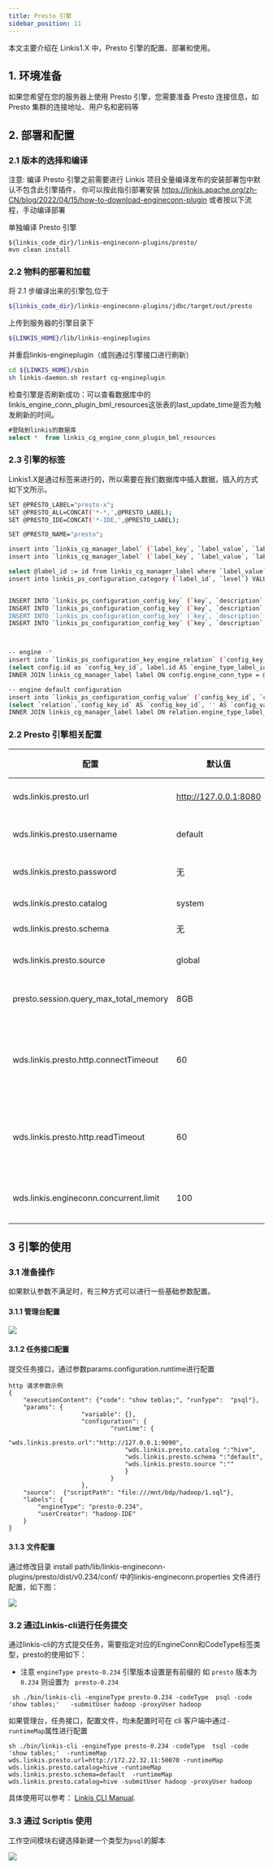 ```yaml
---
title: Presto 引擎
sidebar_position: 11
---
```


本文主要介绍在 Linkis1.X 中，Presto 引擎的配置、部署和使用。

## 1. 环境准备

如果您希望在您的服务器上使用 Presto 引擎，您需要准备 Presto 连接信息，如 Presto 集群的连接地址、用户名和密码等

## 2. 部署和配置

### 2.1 版本的选择和编译
注意: 编译 Presto 引擎之前需要进行 Linkis 项目全量编译发布的安装部署包中默认不包含此引擎插件， 你可以按此指引部署安装 
https://linkis.apache.org/zh-CN/blog/2022/04/15/how-to-download-engineconn-plugin
或者按以下流程，手动编译部署


单独编译 Presto 引擎 

```
${linkis_code_dir}/linkis-engineconn-plugins/presto/
mvn clean install
```

### 2.2 物料的部署和加载

将 2.1 步编译出来的引擎包,位于
```bash
${linkis_code_dir}/linkis-engineconn-plugins/jdbc/target/out/presto
```
上传到服务器的引擎目录下
```bash 
${LINKIS_HOME}/lib/linkis-engineplugins
```
并重启linkis-engineplugin（或则通过引擎接口进行刷新）
```bash
cd ${LINKIS_HOME}/sbin
sh linkis-daemon.sh restart cg-engineplugin
```

检查引擎是否刷新成功：可以查看数据库中的linkis_engine_conn_plugin_bml_resources这张表的last_update_time是否为触发刷新的时间。

```sql
#登陆到linkis的数据库 
select *  from linkis_cg_engine_conn_plugin_bml_resources
```

### 2.3 引擎的标签

Linkis1.X是通过标签来进行的，所以需要在我们数据库中插入数据，插入的方式如下文所示。

```bash
SET @PRESTO_LABEL="presto-x";
SET @PRESTO_ALL=CONCAT('*-*,',@PRESTO_LABEL);
SET @PRESTO_IDE=CONCAT('*-IDE,',@PRESTO_LABEL);

SET @PRESTO_NAME="presto";

insert into `linkis_cg_manager_label` (`label_key`, `label_value`, `label_feature`, `label_value_size`, `update_time`, `create_time`) VALUES ('combined_userCreator_engineType',@PRESTO_ALL, 'OPTIONAL', 2, now(), now());
insert into `linkis_cg_manager_label` (`label_key`, `label_value`, `label_feature`, `label_value_size`, `update_time`, `create_time`) VALUES ('combined_userCreator_engineType',@PRESTO_IDE, 'OPTIONAL', 2, now(), now());

select @label_id := id from linkis_cg_manager_label where `label_value` = @PRESTO_IDE;
insert into linkis_ps_configuration_category (`label_id`, `level`) VALUES (@label_id, 2);


INSERT INTO `linkis_ps_configuration_config_key` (`key`, `description`, `name`, `default_value`, `validate_type`, `validate_range`, `engine_conn_type`, `is_hidden`, `is_advanced`, `level`, `treeName`) VALUES ('wds.linkis.presto.url','Presto 集群连接','presto连接地址','http://127.0.0.1:8080','None',null,'presto',0,0,1,'数据源配置');
INSERT INTO `linkis_ps_configuration_config_key` (`key`, `description`, `name`, `default_value`, `validate_type`, `validate_range`, `engine_conn_type`, `is_hidden`, `is_advanced`, `level`, `treeName`) VALUES ('wds.linkis.presto.catalog','查询的 Catalog ','presto连接的catalog','hive','None',null,'presto',0,0,1,'数据源配置);
INSERT INTO `linkis_ps_configuration_config_key` (`key`, `description`, `name`, `default_value`, `validate_type`, `validate_range`, `engine_conn_type`, `is_hidden`, `is_advanced`, `level`, `treeName`) VALUES ('wds.linkis.presto.schema',' 查询的 Schema ','数据库连接schema','','None',null,'presto',0,0,1,'数据源配置);
INSERT INTO `linkis_ps_configuration_config_key` (`key`, `description`, `name`, `default_value`, `validate_type`, `validate_range`, `engine_conn_type`, `is_hidden`, `is_advanced`, `level`, `treeName`) VALUES ('wds.linkis.presto.source','查询使用的 source ','数据库连接source','','None',null,'presto',0,0,1,'数据源配置');



-- engine -*
insert into `linkis_ps_configuration_key_engine_relation` (`config_key_id`, `engine_type_label_id`)
(select config.id as `config_key_id`, label.id AS `engine_type_label_id` FROM linkis_ps_configuration_config_key config
INNER JOIN linkis_cg_manager_label label ON config.engine_conn_type = @PRESTO_NAME and label_value = @PRESTO_ALL);

-- engine default configuration
insert into `linkis_ps_configuration_config_value` (`config_key_id`, `config_value`, `config_label_id`)
(select `relation`.`config_key_id` AS `config_key_id`, '' AS `config_value`, `relation`.`engine_type_label_id` AS `config_label_id` FROM linkis_ps_configuration_key_engine_relation relation
INNER JOIN linkis_cg_manager_label label ON relation.engine_type_label_id = label.id AND label.label_value = @PRESTO_ALL);
```

### 2.2 Presto 引擎相关配置

| 配置                                   | 默认值                | 说明                                        | 是否必须 |
| -------------------------------------- | --------------------- | ------------------------------------------- | -------- |
| wds.linkis.presto.url                  | http://127.0.0.1:8080 | Presto 集群连接                             | true |
| wds.linkis.presto.username             | default               | Presto 集群用户名                           | false |
| wds.linkis.presto.password             | 无                    | Presto 集群密码                             | false |
| wds.linkis.presto.catalog              | system                | 查询的 Catalog                              | true |
| wds.linkis.presto.schema               | 无                    | 查询的 Schema                               | true |
| wds.linkis.presto.source               | global                | 查询使用的 source                           | false |
| presto.session.query_max_total_memory  | 8GB                   | 查询使用最大的内存                          | false |
| wds.linkis.presto.http.connectTimeout  | 60                    | Presto 客户端的 connect timeout（单位：秒） | false |
| wds.linkis.presto.http.readTimeout     | 60                    | Presto 客户端的 read timeout（单位：秒）    | false |
| wds.linkis.engineconn.concurrent.limit | 100                   | Presto 引擎最大并发数                       | false |

## 3 引擎的使用

### 3.1 准备操作

如果默认参数不满足时，有三种方式可以进行一些基础参数配置。

#### 3.1.1 管理台配置

![](/Images-zh/EngineUsage/presto-console.png)

#### 3.1.2 任务接口配置
提交任务接口，通过参数params.configuration.runtime进行配置

```shell
http 请求参数示例 
{
    "executionContent": {"code": "show teblas;", "runType":  "psql"},
    "params": {
                    "variable": {},
                    "configuration": {
                            "runtime": {
                                "wds.linkis.presto.url":"http://127.0.0.1:9090",
                                "wds.linkis.presto.catalog ":"hive",
                                "wds.linkis.presto.schema ":"default",
                                "wds.linkis.presto.source ":""
                                }
                            }
                    },
    "source":  {"scriptPath": "file:///mnt/bdp/hadoop/1.sql"},
    "labels": {
        "engineType": "presto-0.234",
        "userCreator": "hadoop-IDE"
    }
}
```

#### 3.1.3 文件配置
通过修改目录 install path/lib/linkis-engineconn-plugins/presto/dist/v0.234/conf/ 中的linkis-engineconn.properties 文件进行配置，如下图：

![](/Images-zh/EngineUsage/presto-file.png)

### 3.2 通过Linkis-cli进行任务提交 

通过linkis-cli的方式提交任务，需要指定对应的EngineConn和CodeType标签类型，presto的使用如下：

- 注意 `engineType presto-0.234` 引擎版本设置是有前缀的  如 `presto` 版本为`0.234` 则设置为 ` presto-0.234`

```shell
 sh ./bin/linkis-cli -engineType presto-0.234 -codeType  psql -code 'show tables;'   -submitUser hadoop -proxyUser hadoop
```

如果管理台，任务接口，配置文件，均未配置时可在 cli 客户端中通过`-runtimeMap`属性进行配置

```shell
sh ./bin/linkis-cli -engineType presto-0.234 -codeType  tsql -code 'show tables;'  -runtimeMap wds.linkis.presto.url=http://172.22.32.11:50070 -runtimeMap wds.linkis.presto.catalog=hive -runtimeMap  wds.linkis.presto.schema=default  -runtimeMap wds.linkis.presto.catalog=hive -submitUser hadoop -proxyUser hadoop
```

具体使用可以参考： [Linkis CLI Manual](../user-guide/linkiscli-manual.md).

### 3.3 通过 Scriptis 使用

工作空间模块右键选择新建一个类型为`psql`的脚本

![](/Images-zh/EngineUsage/presto-psql.png)